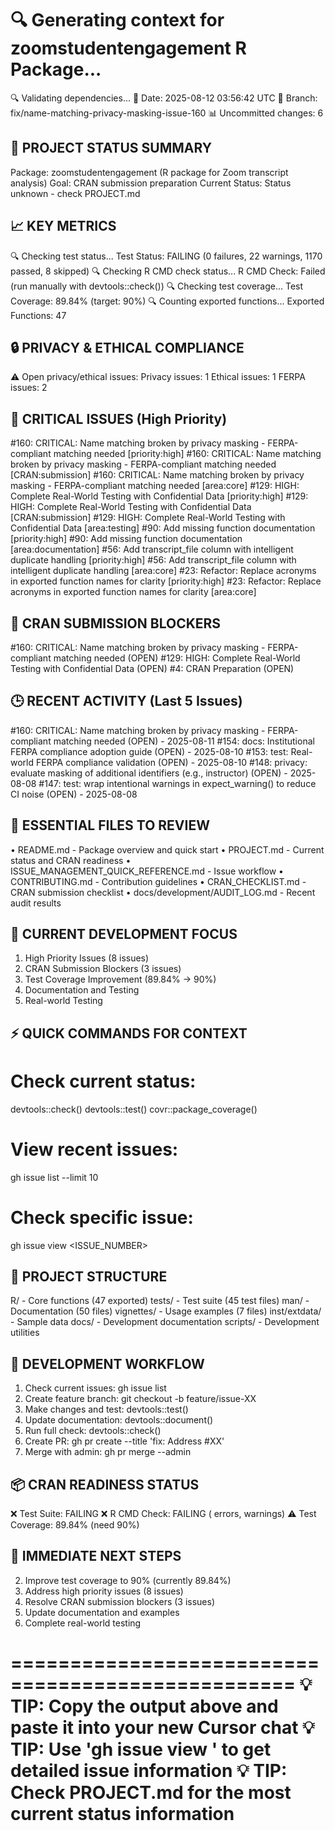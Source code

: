 🔍 Generating context for zoomstudentengagement R Package...
==================================================
🔍 Validating dependencies...
📅 Date: 2025-08-12 03:56:42 UTC
🌿 Branch: fix/name-matching-privacy-masking-issue-160
📊 Uncommitted changes: 6

🎯 PROJECT STATUS SUMMARY
------------------------
Package: zoomstudentengagement (R package for Zoom transcript analysis)
Goal: CRAN submission preparation
Current Status: Status unknown - check PROJECT.md

📈 KEY METRICS
-------------
🔍 Checking test status...
Test Status: FAILING (0 failures, 22 warnings, 1170 passed, 8 skipped)
🔍 Checking R CMD check status...
R CMD Check: Failed (run manually with devtools::check())
🔍 Checking test coverage...
Test Coverage: 89.84% (target: 90%)
🔍 Counting exported functions...
Exported Functions: 47

🔒 PRIVACY & ETHICAL COMPLIANCE
-----------------------------
⚠️  Open privacy/ethical issues:
   Privacy issues: 1
   Ethical issues: 1
   FERPA issues: 2

🚨 CRITICAL ISSUES (High Priority)
--------------------------------
#160: CRITICAL: Name matching broken by privacy masking - FERPA-compliant matching needed [priority:high]
#160: CRITICAL: Name matching broken by privacy masking - FERPA-compliant matching needed [CRAN:submission]
#160: CRITICAL: Name matching broken by privacy masking - FERPA-compliant matching needed [area:core]
#129: HIGH: Complete Real-World Testing with Confidential Data [priority:high]
#129: HIGH: Complete Real-World Testing with Confidential Data [CRAN:submission]
#129: HIGH: Complete Real-World Testing with Confidential Data [area:testing]
#90: Add missing function documentation [priority:high]
#90: Add missing function documentation [area:documentation]
#56: Add transcript_file column with intelligent duplicate handling [priority:high]
#56: Add transcript_file column with intelligent duplicate handling [area:core]
#23: Refactor: Replace acronyms in exported function names for clarity [priority:high]
#23: Refactor: Replace acronyms in exported function names for clarity [area:core]

🎯 CRAN SUBMISSION BLOCKERS
--------------------------
#160: CRITICAL: Name matching broken by privacy masking - FERPA-compliant matching needed (OPEN)
#129: HIGH: Complete Real-World Testing with Confidential Data (OPEN)
#4: CRAN Preparation (OPEN)

🕒 RECENT ACTIVITY (Last 5 Issues)
--------------------------------
#160: CRITICAL: Name matching broken by privacy masking - FERPA-compliant matching needed (OPEN) - 2025-08-11
#154: docs: Institutional FERPA compliance adoption guide (OPEN) - 2025-08-10
#153: test: Real-world FERPA compliance validation (OPEN) - 2025-08-10
#148: privacy: evaluate masking of additional identifiers (e.g., instructor) (OPEN) - 2025-08-08
#147: test: wrap intentional warnings in expect_warning() to reduce CI noise (OPEN) - 2025-08-08

📁 ESSENTIAL FILES TO REVIEW
---------------------------
• README.md - Package overview and quick start
• PROJECT.md - Current status and CRAN readiness
• ISSUE_MANAGEMENT_QUICK_REFERENCE.md - Issue workflow
• CONTRIBUTING.md - Contribution guidelines
• CRAN_CHECKLIST.md - CRAN submission checklist
• docs/development/AUDIT_LOG.md - Recent audit results

🎯 CURRENT DEVELOPMENT FOCUS
---------------------------
1. High Priority Issues (8 issues)
2. CRAN Submission Blockers (3 issues)
3. Test Coverage Improvement (89.84% → 90%)
5. Documentation and Testing
6. Real-world Testing

⚡ QUICK COMMANDS FOR CONTEXT
---------------------------
# Check current status:
devtools::check()
devtools::test()
covr::package_coverage()

# View recent issues:
gh issue list --limit 10

# Check specific issue:
gh issue view <ISSUE_NUMBER>

📂 PROJECT STRUCTURE
-------------------
R/ - Core functions (47 exported)
tests/ - Test suite (45 test files)
man/ - Documentation (50 files)
vignettes/ - Usage examples (7 files)
inst/extdata/ - Sample data
docs/ - Development documentation
scripts/ - Development utilities

🔄 DEVELOPMENT WORKFLOW
---------------------
1. Check current issues: gh issue list
2. Create feature branch: git checkout -b feature/issue-XX
3. Make changes and test: devtools::test()
4. Update documentation: devtools::document()
5. Run full check: devtools::check()
6. Create PR: gh pr create --title 'fix: Address #XX'
7. Merge with admin: gh pr merge --admin

📦 CRAN READINESS STATUS
----------------------
❌ Test Suite: FAILING
❌ R CMD Check: FAILING ( errors,  warnings)
⚠️  Test Coverage: 89.84% (need 90%)

🎯 IMMEDIATE NEXT STEPS
---------------------
2. Improve test coverage to 90% (currently 89.84%)
3. Address high priority issues (8 issues)
4. Resolve CRAN submission blockers (3 issues)
5. Update documentation and examples
6. Complete real-world testing

==================================================
💡 TIP: Copy the output above and paste it into your new Cursor chat
💡 TIP: Use 'gh issue view <NUMBER>' to get detailed issue information
💡 TIP: Check PROJECT.md for the most current status information
==================================================
